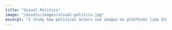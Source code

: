 ```yaml
---
title: "Visual Politics"
image: "/assets/images/visual-politics.jpg"
excerpt: "I study how political actors use images on platforms like Instagram to shape narratives, focusing on populism, radical right parties, and visual consistency in campaign communication."
---
```

